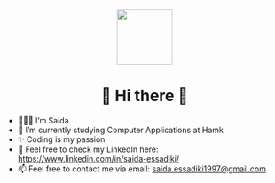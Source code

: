 
<div id="header" align="center">
  <img src="https://media.giphy.com/media/v1.Y2lkPTc5MGI3NjExYzM5NzExYWIxYTI3MDc1ZjM2NTc0ZjU3M2IzZDc1NjBjZDQyYmNjYSZjdD1z/cYeHgdouckUj0edXov/giphy.gif" width="100"/>
  <h1> 🦋 Hi there 🦋</h1>
</div>



- 🧚🏻‍♀️ I’m Saida  
- 🐣 I’m currently studying Computer Applications at Hamk 
- ✨ Coding is my passion 
- 👥 Feel free to check my LinkedIn here: https://www.linkedin.com/in/saida-essadiki/
- 📫 Feel free to contact me via email: saida.essadiki1997@gmail.com


